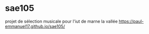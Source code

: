 # sae105
projet de sélection musicale pour l'iut de marne la vallée
https://paul-emmanuel17.github.io/sae105/
